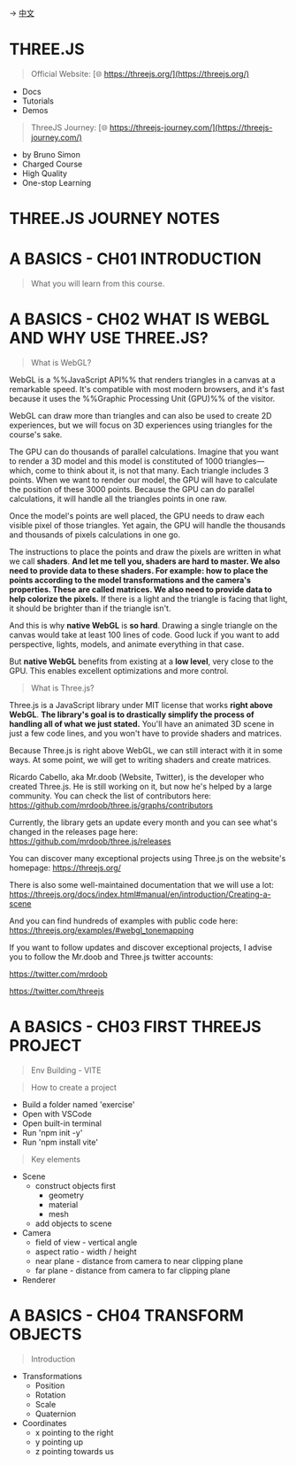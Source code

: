 -> [中文](/SKILLSETS/FRONTEND/THREEJS/threejs-cn.md)

# THREE.JS
> Official Website: [🌐 https://threejs.org/](https://threejs.org/)
- Docs
- Tutorials
- Demos

> ThreeJS Journey: [🌐 https://threejs-journey.com/](https://threejs-journey.com/)
- by Bruno Simon
- Charged Course
- High Quality
- One-stop Learning

# THREE.JS JOURNEY NOTES

# A BASICS - CH01 INTRODUCTION

> What you will learn from this course.

# A BASICS - CH02 WHAT IS WEBGL AND WHY USE THREE.JS?

> What is WebGL?

WebGL is a %%JavaScript API%% that renders triangles in a canvas at a remarkable speed. It's compatible with most modern browsers, and it's fast because it uses the %%Graphic Processing Unit (GPU)%% of the visitor.

WebGL can draw more than triangles and can also be used to create 2D experiences, but we will focus on 3D experiences using triangles for the course's sake.

The GPU can do thousands of parallel calculations. Imagine that you want to render a 3D model and this model is constituted of 1000 triangles—which, come to think about it, is not that many. Each triangle includes 3 points. When we want to render our model, the GPU will have to calculate the position of these 3000 points. Because the GPU can do parallel calculations, it will handle all the triangles points in one raw.

Once the model's points are well placed, the GPU needs to draw each visible pixel of those triangles. Yet again, the GPU will handle the thousands and thousands of pixels calculations in one go.

The instructions to place the points and draw the pixels are written in what we call **shaders**. **And let me tell you, shaders are hard to master. We also need to provide data to these shaders. For example: how to place the points according to the model transformations and the camera's properties. These are called matrices. We also need to provide data to help colorize the pixels.** If there is a light and the triangle is facing that light, it should be brighter than if the triangle isn't.

And this is why **native WebGL** is **so hard**. Drawing a single triangle on the canvas would take at least 100 lines of code. Good luck if you want to add perspective, lights, models, and animate everything in that case.

But **native WebGL** benefits from existing at a **low level**, very close to the GPU. This enables excellent optimizations and more control.

> What is Three.js?

Three.js is a JavaScript library under MIT license that works **right above WebGL**. **The library's goal is to drastically simplify the process of handling all of what we just stated.** You'll have an animated 3D scene in just a few code lines, and you won't have to provide shaders and matrices.

Because Three.js is right above WebGL, we can still interact with it in some ways. At some point, we will get to writing shaders and create matrices.

Ricardo Cabello, aka Mr.doob (Website, Twitter), is the developer who created Three.js. He is still working on it, but now he's helped by a large community. You can check the list of contributors here: https://github.com/mrdoob/three.js/graphs/contributors

Currently, the library gets an update every month and you can see what's changed in the releases page here: https://github.com/mrdoob/three.js/releases

You can discover many exceptional projects using Three.js on the website's homepage: https://threejs.org/

There is also some well-maintained documentation that we will use a lot: https://threejs.org/docs/index.html#manual/en/introduction/Creating-a-scene

And you can find hundreds of examples with public code here: https://threejs.org/examples/#webgl_tonemapping

If you want to follow updates and discover exceptional projects, I advise you to follow the Mr.doob and Three.js twitter accounts:

https://twitter.com/mrdoob

https://twitter.com/threejs

# A BASICS - CH03 FIRST THREEJS PROJECT

> Env Building - VITE

> How to create a project
- Build a folder named 'exercise'
- Open with VSCode
- Open built-in terminal
- Run 'npm init -y'
- Run 'npm install vite'

> Key elements
- Scene
  - construct objects first
    - geometry
    - material
    - mesh
  - add objects to scene
- Camera
  - field of view - vertical angle
  - aspect ratio - width / height
  - near plane - distance from camera to near clipping plane
  - far plane - distance from camera to far clipping plane
- Renderer

# A BASICS - CH04 TRANSFORM OBJECTS
> Introduction
- Transformations
  - Position
  - Rotation
  - Scale
  - Quaternion
- Coordinates
  - x pointing to the right
  - y pointing up
  - z pointing towards us
